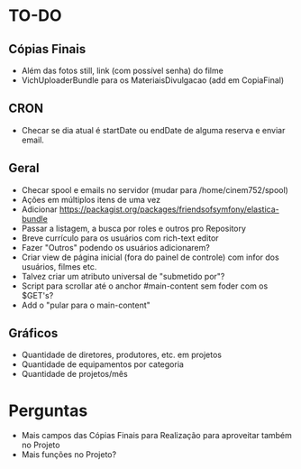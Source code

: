 # TO-DO

## Cópias Finais
- Além das fotos still, link (com possível senha) do filme
- VichUploaderBundle para os MateriaisDivulgacao (add em CopiaFinal)

## CRON
- Checar se dia atual é startDate ou endDate de alguma reserva e enviar email.

## Geral
- Checar spool e emails no servidor (mudar para /home/cinem752/spool)
- Ações em múltiplos itens de uma vez
- Adicionar https://packagist.org/packages/friendsofsymfony/elastica-bundle
- Passar a listagem, a busca por roles e outros pro Repository
- Breve currículo para os usuários com rich-text editor
- Fazer "Outros" podendo os usuários adicionarem?
- Criar view de página inicial (fora do painel de controle) com infor dos usuários, filmes etc.
- Talvez criar um atributo universal de "submetido por"?
- Script para scrollar até o anchor #main-content sem foder com os $GET's?
- Add o "pular para o main-content"

## Gráficos
- Quantidade de diretores, produtores, etc. em projetos
- Quantidade de equipamentos por categoria
- Quantidade de projetos/mês

# Perguntas
- Mais campos das Cópias Finais para Realização para aproveitar também no Projeto
- Mais funções no Projeto?

